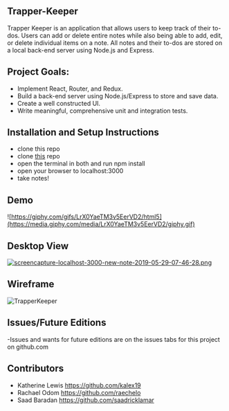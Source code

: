 ## Trapper-Keeper

Trapper Keeper is an application that allows users to keep track of their to-dos. Users can add or delete entire notes while also being able to add, edit, or delete individual items on a note. All notes and their to-dos are stored on a local back-end server using Node.js and Express.

## Project Goals:

* Implement React, Router, and Redux.
* Build a back-end server using Node.js/Express to store and save data.
* Create a well constructed UI.
* Write meaningful, comprehensive unit and integration tests.

## Installation and Setup Instructions
- clone this repo
- clone [this](https://github.com/kalex19/Trapper-Keeper-Server) repo
- open the terminal in both and run npm install
- open your browser to localhost:3000
- take notes!

## Demo

![https://giphy.com/gifs/LrX0YaeTM3v5EerVD2/html5](https://media.giphy.com/media/LrX0YaeTM3v5EerVD2/giphy.gif)

## Desktop View

[![screencapture-localhost-3000-new-note-2019-05-29-07-46-28.png](https://i.postimg.cc/6323csZ9/screencapture-localhost-3000-new-note-2019-05-29-07-46-28.png)](https://postimg.cc/njxpVPT5)

## Wireframe

![TrapperKeeper](https://user-images.githubusercontent.com/42000931/58217054-408b1d00-7cbe-11e9-8c66-bcd058704b67.png)

## Issues/Future Editions
  -Issues and wants for future editions are on the issues tabs for this project on github.com


## Contributors

* Katherine Lewis https://github.com/kalex19
* Rachael Odom https://github.com/raechelo
* Saad Baradan https://github.com/saadricklamar
